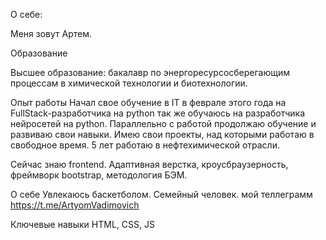 О себе: 

Меня зовут Артем.

Образование

Высшее образование: бакалавр по энергоресурсосберегающим процессам в химической технологии и биотехнологии.

Опыт работы
Начал свое обучение в IT в феврале этого года на FullStack-разработчика на python так же обучаюсь на разработчика нейросетей на python.
Параллельно с работой продолжаю обучение и развиваю свои навыки.
Имею свои проекты, над которыми работаю в свободное время.
5 лет работаю в нефтехимической отрасли.

Сейчас знаю frontend. Адаптивная верстка, кроусбраузерность, фреймворк bootstrap, методология БЭМ. 


О себе
Увлекаюсь баскетболом. Семейный человек.
мой теллеграмм https://t.me/ArtyomVadimovich

Ключевые навыки
HTML, CSS, JS 


